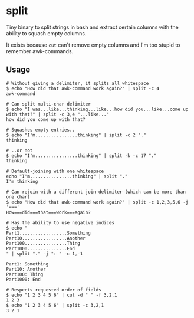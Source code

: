# split

Tiny binary to split strings in bash and extract certain columns with the ability to squash empty columns.

It exists because `cut` can't remove empty columns and I'm too stupid to remember awk-commands.

## Usage

```
# Without giving a delimiter, it splits all whitespace
$ echo "How did that awk-command work again?" | split -c 4
awk-command

# Can split multi-char delimiter
$ echo "I was...like...thinking...like...how did you...like...come up with that?" | split -c 3,4 "...like..."
how did you come up with that?

# Squashes empty entries..
$ echo "I'm................thinking" | split -c 2 "."
thinking

# ..or not
$ echo "I'm................thinking" | split -k -c 17 "."
thinking

# Default-joining with one whitespace
echo "I'm................thinking" | split "."
I'm thinking

# Can rejoin with a different join-delimiter (which can be more than one char)
$ echo "How did that awk-command work again?" | split -c 1,2,3,5,6 -j '==='
How===did===that===work===again?

# Has the ability to use negative indices
$ echo "
Part1..................Something
Part10.................Another
Part100................Thing
Part1000...............End
" | split "." -j ": " -c 1,-1

Part1: Something
Part10: Another
Part100: Thing
Part1000: End

# Respects requested order of fields
$ echo "1 2 3 4 5 6" | cut -d " " -f 3,2,1
1 2 3
$ echo "1 2 3 4 5 6" | split -c 3,2,1
3 2 1
```
